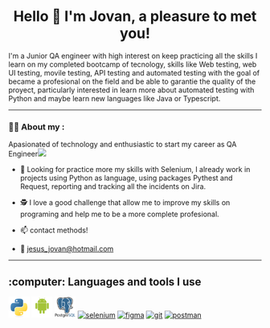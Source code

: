 <div id="header" align="center">
  <h1>Hello 👋 I'm Jovan, a pleasure to met you!</h1>
</div>

<div id="header" align="left">
  <p>I'm a Junior QA engineer with high interest on keep practicing all the skills I learn on my completed bootcamp  of tecnology, skills like Web testing, web UI testing, movile testing, API testing and automated testing with the goal of became a profesional on the   field and be able to garantie the quality of the proyect, particularly interested in learn more about automated testing with Python and maybe learn new languages like Java or Typescript.</p>

---
 <div id="header" align="left">

### :man_technologist: About my :
Apasionated of technology and enthusiastic to start my career as QA Engineer<img decoding="async" src="https://media.giphy.com/media/WUlplcMpOCEmTGBtBW/giphy.gif" width="30">

* :seedling: Looking for practice more my skills with Selenium, I already work in projects using Python as language, using packages Pythest and Request, reporting and tracking all the incidents on Jira.

* :detective: I love a good challenge that allow me to improve my skills on programing and help me to be a more complete profesional. 

* :mailbox: contact methods!

* :e-mail: jesus_jovan@hotmail.com

---

</div>

<h2>:computer: Languages and tools I use</h2>
<p><a target="_blank" href="https://raw.githubusercontent.com/devicons/devicon/master/icons/python/python-original.svg" style="display: inline-block;"><img src="https://raw.githubusercontent.com/devicons/devicon/master/icons/python/python-original.svg" alt="python" width="42" height="42" /></a>
<a target="_blank" href="https://raw.githubusercontent.com/devicons/devicon/master/icons/android/android-original-wordmark.svg" style="display: inline-block;"><img src="https://raw.githubusercontent.com/devicons/devicon/master/icons/android/android-original-wordmark.svg" alt="android" width="42" height="42" /></a>
<a target="_blank" href="https://raw.githubusercontent.com/devicons/devicon/master/icons/postgresql/postgresql-original-wordmark.svg" style="display: inline-block;"><img src="https://raw.githubusercontent.com/devicons/devicon/master/icons/postgresql/postgresql-original-wordmark.svg" alt="postgresql" width="42" height="42" /></a>
<a target="_blank" href="https://raw.githubusercontent.com/detain/svg-logos/780f25886640cef088af994181646db2f6b1a3f8/svg/selenium-logo.svg" style="display: inline-block;"><img src="https://raw.githubusercontent.com/detain/svg-logos/780f25886640cef088af994181646db2f6b1a3f8/svg/selenium-logo.svg" alt="selenium" width="42" height="42" /></a>
<a target="_blank" href="https://www.vectorlogo.zone/logos/figma/figma-icon.svg" style="display: inline-block;"><img src="https://www.vectorlogo.zone/logos/figma/figma-icon.svg" alt="figma" width="42" height="42" /></a>
<a target="_blank" href="https://www.vectorlogo.zone/logos/git-scm/git-scm-icon.svg" style="display: inline-block;"><img src="https://www.vectorlogo.zone/logos/git-scm/git-scm-icon.svg" alt="git" width="42" height="42" /></a>
<a target="_blank" href="https://www.vectorlogo.zone/logos/getpostman/getpostman-icon.svg" style="display: inline-block;"><img src="https://www.vectorlogo.zone/logos/getpostman/getpostman-icon.svg" alt="postman" width="42" height="42" /></a></p>

